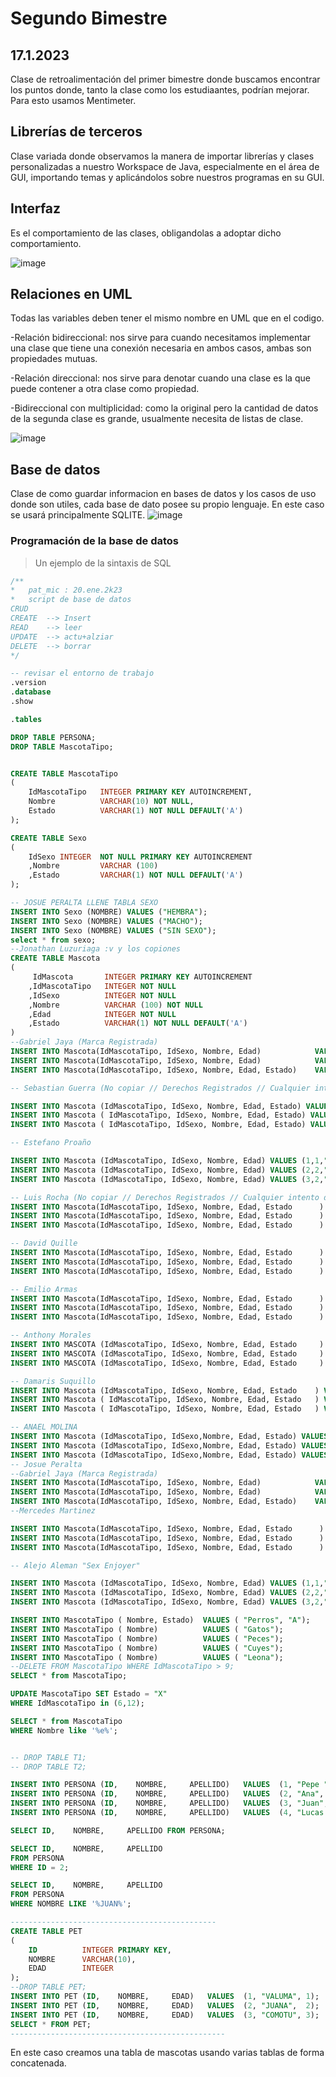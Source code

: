 # Segundo Bimestre
## 17.1.2023
Clase de retroalimentación del primer bimestre donde buscamos encontrar los puntos donde, tanto la clase como los estudiaantes, podrían mejorar. Para esto
usamos Mentimeter.
## Librerías de terceros
Clase variada donde observamos la manera de importar librerías y clases personalizadas a nuestro Workspace de Java, especialmente en el área de GUI, importando temas 
y aplicándolos sobre nuestros programas en su GUI.
## Interfaz
Es el comportamiento de las clases, obligandolas a adoptar dicho comportamiento.

![image](https://user-images.githubusercontent.com/42527062/224433213-dee56d84-4252-45ad-a3fc-4eb5009f20b4.png)

## Relaciones en UML

Todas las variables deben tener el mismo nombre en UML que en el codigo.

-Relación bidireccional: nos sirve para cuando necesitamos implementar una clase que tiene una conexión necesaria en ambos casos, ambas son propiedades mutuas.

-Relación direccional: nos sirve para denotar cuando una clase es la que puede contener a otra clase como propiedad.

-Bidireccional con multiplicidad: como la original pero la cantidad de datos de la segunda clase es grande, usualmente necesita de listas de clase.

![image](https://user-images.githubusercontent.com/42527062/221737399-4cba687d-2830-4623-b8d4-7ffbe802dbd9.png)

## Base de datos
Clase de como guardar informacion en bases de datos y los casos de uso donde son utiles, cada base de dato posee su propio lenguaje. En este caso se usará principalmente SQLITE.
![image](https://user-images.githubusercontent.com/42527062/224433480-fd6d217b-a0c8-46a4-b93c-23008b7337db.png)

### Programación de la base de datos
> Un ejemplo de la sintaxis de SQL
```sql
/**
*   pat_mic : 20.ene.2k23
*   script de base de datos
CRUD
CREATE  --> Insert
READ    --> leer
UPDATE  --> actu+alziar
DELETE  --> borrar
*/

-- revisar el entorno de trabajo
.version
.database
.show

.tables

DROP TABLE PERSONA;
DROP TABLE MascotaTipo;


CREATE TABLE MascotaTipo
(
    IdMascotaTipo   INTEGER PRIMARY KEY AUTOINCREMENT,
    Nombre          VARCHAR(10) NOT NULL,
    Estado          VARCHAR(1) NOT NULL DEFAULT('A')
);

CREATE TABLE Sexo 
(
    IdSexo INTEGER  NOT NULL PRIMARY KEY AUTOINCREMENT
    ,Nombre         VARCHAR (100)
    ,Estado         VARCHAR(1) NOT NULL DEFAULT('A')
);

-- JOSUE PERALTA LLENE TABLA SEXO
INSERT INTO Sexo (NOMBRE) VALUES ("HEMBRA");
INSERT INTO Sexo (NOMBRE) VALUES ("MACHO");
INSERT INTO Sexo (NOMBRE) VALUES ("SIN SEXO");
select * from sexo;
--Jonathan Luzuriaga :v y los copiones 
CREATE TABLE Mascota
(
     IdMascota       INTEGER PRIMARY KEY AUTOINCREMENT
    ,IdMascotaTipo   INTEGER NOT NULL
    ,IdSexo          INTEGER NOT NULL
    ,Nombre          VARCHAR (100) NOT NULL
    ,Edad            INTEGER NOT NULL
    ,Estado          VARCHAR(1) NOT NULL DEFAULT('A')
)
--Gabriel Jaya (Marca Registrada)
INSERT INTO Mascota(IdMascotaTipo, IdSexo, Nombre, Edad)            VALUES (1,2,"Luzu",4);
INSERT INTO Mascota(IdMascotaTipo, IdSexo, Nombre, Edad)            VALUES (2,1,"Eva",2);
INSERT INTO Mascota(IdMascotaTipo, IdSexo, Nombre, Edad, Estado)    VALUES (2,2,"Dani",3,'X');

-- Sebastian Guerra (No copiar // Derechos Registrados // Cualquier intento de copia sera denunciado ante la ley)

INSERT INTO Mascota (IdMascotaTipo, IdSexo, Nombre, Edad, Estado) VALUES  (1, 1, "Pepe", 3, 'A');
INSERT INTO Mascota ( IdMascotaTipo, IdSexo, Nombre, Edad, Estado) VALUES ( 1, 2, "Poliperro", 2, 'A');
INSERT INTO Mascota ( IdMascotaTipo, IdSexo, Nombre, Edad, Estado) VALUES ( 1, 3, "Poliperro2", 6, 'B');

-- Estefano Proaño

INSERT INTO Mascota (IdMascotaTipo, IdSexo, Nombre, Edad) VALUES (1,1,"Nala", 2);
INSERT INTO Mascota (IdMascotaTipo, IdSexo, Nombre, Edad) VALUES (2,2,"Coco", 2);
INSERT INTO Mascota (IdMascotaTipo, IdSexo, Nombre, Edad) VALUES (3,2,"Simba", 2);

-- Luis Rocha (No copiar // Derechos Registrados // Cualquier intento de copia sera denunciado ante la ley)
INSERT INTO Mascota(IdMascotaTipo, IdSexo, Nombre, Edad, Estado      ) VALUES (3,1, "Davicho", 19);
INSERT INTO Mascota(IdMascotaTipo, IdSexo, Nombre, Edad, Estado      ) VALUES (1,3, "Luchito", 21);
INSERT INTO Mascota(IdMascotaTipo, IdSexo, Nombre, Edad, Estado      ) VALUES (12,1, "Pepito", 9);

-- David Quille
INSERT INTO Mascota(IdMascotaTipo, IdSexo, Nombre, Edad, Estado      ) VALUES (3,1, "juancho", 9);
INSERT INTO Mascota(IdMascotaTipo, IdSexo, Nombre, Edad, Estado      ) VALUES (5,3, "lupita", 2);
INSERT INTO Mascota(IdMascotaTipo, IdSexo, Nombre, Edad, Estado      ) VALUES (1,1, "toño", 9);

-- Emilio Armas
INSERT INTO Mascota(IdMascotaTipo, IdSexo, Nombre, Edad, Estado      ) VALUES (1,1, "Raya", 4);
INSERT INTO Mascota(IdMascotaTipo, IdSexo, Nombre, Edad, Estado      ) VALUES (3,1, "Dory", 1);
INSERT INTO Mascota(IdMascotaTipo, IdSexo, Nombre, Edad, Estado      ) VALUES (5,2, "Rocky",8);

-- Anthony Morales 
INSERT INTO MASCOTA (IdMascotaTipo, IdSexo, Nombre, Edad, Estado     ) VALUES (1,2, "MalumaBaby", 6)
INSERT INTO MASCOTA (IdMascotaTipo, IdSexo, Nombre, Edad, Estado     ) VALUES (2,1, "Anuel", 3)
INSERT INTO MASCOTA (IdMascotaTipo, IdSexo, Nombre, Edad, Estado     ) VALUES (5,2, "Mufasa", 9)

-- Damaris Suquillo
INSERT INTO Mascota (IdMascotaTipo, IdSexo, Nombre, Edad, Estado    ) VALUES  (9, 1, "Lucy", 3);
INSERT INTO Mascota ( IdMascotaTipo, IdSexo, Nombre, Edad, Estado   ) VALUES  (10, 2, "Lupe", 2);
INSERT INTO Mascota ( IdMascotaTipo, IdSexo, Nombre, Edad, Estado   ) VALUES  (11, 3, "Chico", 6, 'X');

-- ANAEL MOLINA
INSERT INTO Mascota (IdMascotaTipo, IdSexo,Nombre, Edad, Estado) VALUES(40,1, "Bruno",2,'X');
INSERT INTO Mascota (IdMascotaTipo, IdSexo,Nombre, Edad, Estado) VALUES(45,2, "Akira",1);
INSERT INTO Mascota (IdMascotaTipo, IdSexo,Nombre, Edad, Estado) VALUES(45,2, "Qucky",7);
-- Josue Peralta
--Gabriel Jaya (Marca Registrada)
INSERT INTO Mascota(IdMascotaTipo, IdSexo, Nombre, Edad)            VALUES (1,2,"ROCKY",4);
INSERT INTO Mascota(IdMascotaTipo, IdSexo, Nombre, Edad)            VALUES (2,2,"DAMARIS",2);
INSERT INTO Mascota(IdMascotaTipo, IdSexo, Nombre, Edad, Estado)    VALUES (2,2,"A",2);
--Mercedes Martinez 

INSERT INTO Mascota(IdMascotaTipo, IdSexo, Nombre, Edad, Estado      ) VALUES (12,1, "Oso", 4,'B');
INSERT INTO Mascota(IdMascotaTipo, IdSexo, Nombre, Edad, Estado      ) VALUES (14,1, "Pepe", 5,'A');
INSERT INTO Mascota(IdMascotaTipo, IdSexo, Nombre, Edad, Estado      ) VALUES (15,1, "Nino", 6, 'A');

-- Alejo Aleman "Sex Enjoyer"

INSERT INTO Mascota (IdMascotaTipo, IdSexo, Nombre, Edad) VALUES (1,1,"ElPepe", 2);
INSERT INTO Mascota (IdMascotaTipo, IdSexo, Nombre, Edad) VALUES (2,2,"C", 2);
INSERT INTO Mascota (IdMascotaTipo, IdSexo, Nombre, Edad) VALUES (3,2,"Simba", 2);

INSERT INTO MascotaTipo ( Nombre, Estado)  VALUES ( "Perros", "A");  
INSERT INTO MascotaTipo ( Nombre)          VALUES ( "Gatos");
INSERT INTO MascotaTipo ( Nombre)          VALUES ( "Peces");
INSERT INTO MascotaTipo ( Nombre)          VALUES ( "Cuyes");
INSERT INTO MascotaTipo ( Nombre)          VALUES ( "Leona");
--DELETE FROM MascotaTipo WHERE IdMascotaTipo > 9;
SELECT * from MascotaTipo;

UPDATE MascotaTipo SET Estado = "X" 
WHERE IdMascotaTipo in (6,12);

SELECT * from MascotaTipo 
WHERE Nombre like '%e%';


-- DROP TABLE T1;
-- DROP TABLE T2;

INSERT INTO PERSONA (ID,    NOMBRE,     APELLIDO)   VALUES  (1, "Pepe ",  "perez");
INSERT INTO PERSONA (ID,    NOMBRE,     APELLIDO)   VALUES  (2, "Ana",  "Suarez");
INSERT INTO PERSONA (ID,    NOMBRE,     APELLIDO)   VALUES  (3, "Juan",  "Sanchez");
INSERT INTO PERSONA (ID,    NOMBRE,     APELLIDO)   VALUES  (4, "Lucas Juan",  "Montalvo");

SELECT ID,    NOMBRE,     APELLIDO FROM PERSONA;

SELECT ID,    NOMBRE,     APELLIDO 
FROM PERSONA
WHERE ID = 2;

SELECT ID,    NOMBRE,     APELLIDO 
FROM PERSONA
WHERE NOMBRE LIKE '%JUAN%';

----------------------------------------------
CREATE TABLE PET
(
    ID          INTEGER PRIMARY KEY,
    NOMBRE      VARCHAR(10),
    EDAD        INTEGER 
);
--DROP TABLE PET;
INSERT INTO PET (ID,    NOMBRE,     EDAD)   VALUES  (1, "VALUMA", 1);
INSERT INTO PET (ID,    NOMBRE,     EDAD)   VALUES  (2, "JUANA",  2);
INSERT INTO PET (ID,    NOMBRE,     EDAD)   VALUES  (3, "COMOTU", 3);
SELECT * FROM PET;
------------------------------------------------
```
En este caso creamos una tabla de mascotas usando varias tablas de forma concatenada.

